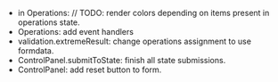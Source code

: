 - in Operations: // TODO: render colors depending on items present in operations state.
- Operations: add event handlers
- validation.extremeResult: change operations assignment to use formdata.
- ControlPanel.submitToState: finish all state submissions.
- ControlPanel: add reset button to form.
